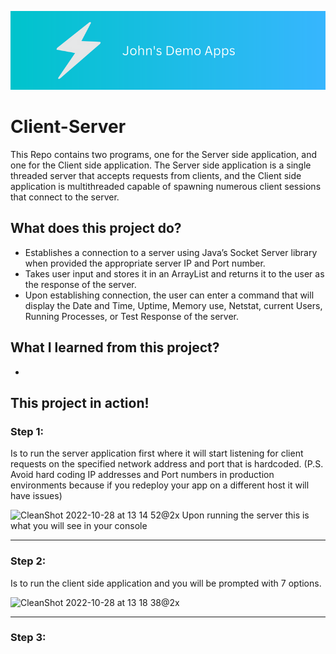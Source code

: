 ![John's Demo Banner](JohnsDemoBanner.png)

# Client-Server
This Repo contains two programs, one for the Server side application, and one for the Client side application. The Server side application is a single threaded server that accepts requests from clients, and the Client side application is multithreaded capable of spawning numerous client sessions that connect to the server.

## What does this project do?
-	Establishes a connection to a server using Java’s Socket Server library when provided the appropriate server IP and Port number.
-	Takes user input and stores it in an ArrayList and returns it to the user as the response of the server.
-	Upon establishing connection, the user can enter a command that will display the Date and Time, Uptime, Memory use, Netstat, current Users, Running Processes, or Test Response of the server.

## What I learned from this project?
- 


## This project in action!
### Step 1: 
Is to run the server application first where it will start listening for client requests on the specified network address and port that is hardcoded.
(P.S. Avoid hard coding IP addresses and Port numbers in production environments because if you redeploy your app on a different host it will have issues)

<img width="485" alt="CleanShot 2022-10-28 at 13 14 52@2x" src="https://user-images.githubusercontent.com/47955658/198694824-c958435d-612f-40ee-a958-51b40e55d86a.png">
Upon running the server this is what you will see in your console
 <hr>

### Step 2:
Is to run the client side application and you will be prompted with 7 options.

<img width="485" alt="CleanShot 2022-10-28 at 13 18 38@2x" src="https://user-images.githubusercontent.com/47955658/198695664-0bc4c531-7dc1-480e-916e-dff4a380c8df.png">

 <hr>
 
 ### Step 3:
 
